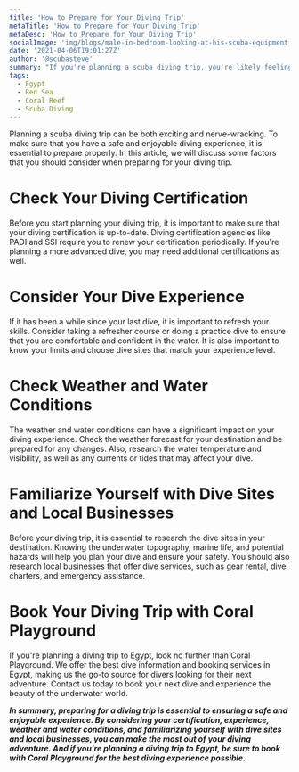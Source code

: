 ```yaml
---
title: 'How to Prepare for Your Diving Trip'
metaTitle: 'How to Prepare for Your Diving Trip'
metaDesc: 'How to Prepare for Your Diving Trip'
socialImage: 'img/blogs/male-in-bedroom-looking-at-his-scuba-equipment.jpeg'
date: '2021-04-06T19:01:27Z'
author: '@scubasteve'
summary: "If you're planning a scuba diving trip, you're likely feeling a mix of excitement and nervousness. It's important to prepare properly to ensure a safe and enjoyable diving experience. In this article, we explore some essential factors to consider when preparing for your trip."
tags:
  - Egypt
  - Red Sea
  - Coral Reef
  - Scuba Diving
---
```


Planning a scuba diving trip can be both exciting and nerve-wracking. To make sure that you have a safe and enjoyable diving experience, it is essential to prepare properly. In this article, we will discuss some factors that you should consider when preparing for your diving trip. 



# Check Your Diving Certification


Before you start planning your diving trip, it is important to make sure that your diving certification is up-to-date. Diving certification agencies like PADI and SSI require you to renew your certification periodically. If you're planning a more advanced dive, you may need additional certifications as well.


# Consider Your Dive Experience  


If it has been a while since your last dive, it is important to refresh your skills. Consider taking a refresher course or doing a practice dive to ensure that you are comfortable and confident in the water. It is also important to know your limits and choose dive sites that match your experience level.


# Check Weather and Water Conditions
The weather and water conditions can have a significant impact on your diving experience. Check the weather forecast for your destination and be prepared for any changes. Also, research the water temperature and visibility, as well as any currents or tides that may affect your dive.


# Familiarize Yourself with Dive Sites and Local Businesses
Before your diving trip, it is essential to research the dive sites in your destination. Knowing the underwater topography, marine life, and potential hazards will help you plan your dive and ensure your safety. You should also research local businesses that offer dive services, such as gear rental, dive charters, and emergency assistance.



# Book Your Diving Trip with Coral Playground
If you're planning a diving trip to Egypt, look no further than Coral Playground. We offer the best dive information and booking services in Egypt, making us the go-to source for divers looking for their next adventure. Contact us today to book your next dive and experience the beauty of the underwater world.
   
   
   
***In summary, preparing for a diving trip is essential to ensuring a safe and enjoyable experience. By considering your certification, experience, weather and water conditions, and familiarizing yourself with dive sites and local businesses, you can make the most out of your diving adventure. And if you're planning a diving trip to Egypt, be sure to book with Coral Playground for the best diving experience possible.***